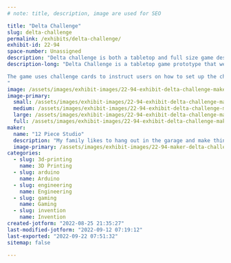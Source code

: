 ```yaml
---
# note: title, description, image are used for SEO

title: "Delta Challenge"
slug: delta-challenge
permalink: /exhibits/delta-challenge/
exhibit-id: 22-94
space-number: Unassigned
description: "Delta challenge is both a tabletop and full size game designed to challenge your teamwork abilities."
description-long: "Delta Challenge is a tabletop game prototype that we would like to show at Maker Faire.  To make it even more fun we are constructing a full size (human) version of the game just for Maker Faire.  On display will also be tabletop versions and examples of how it was prototyped and developed.

The game uses challenge cards to instruct users on how to set up the challenge board as well as the challenge that must be undertaken.  Once the timer starts the team of 2-3 players pull their game slider to maneuver the central game piece together.  The game piece is used to magnetically pick up other game pieces and place them in the location defined by the challenge card.  All three challenges must be completed before the timer runs out to win!
"
image: /assets/images/exhibit-images/22-94-exhibit-delta-challenge-makerfaire-booth-2022-large.jpg
image-primary: 
  small: /assets/images/exhibit-images/22-94-exhibit-delta-challenge-makerfaire-booth-2022-small.jpg
  medium: /assets/images/exhibit-images/22-94-exhibit-delta-challenge-makerfaire-booth-2022-medium.jpg
  large: /assets/images/exhibit-images/22-94-exhibit-delta-challenge-makerfaire-booth-2022-large.jpg
  full: /assets/images/exhibit-images/22-94-exhibit-delta-challenge-makerfaire-booth-2022-full.jpg
maker: 
  name: "12 Piece Studio"
  description: "My family likes to hang out in the garage and make things!  We have exhibited at Maker Faire Orlando twice before and are looking forward to bringing our latest project."
  image-primary: /assets/images/exhibit-images/22-94-maker-delta-challenge-12-piece-studio-logo-medium.PNG
categories: 
  - slug: 3d-printing
    name: 3D Printing
  - slug: arduino
    name: Arduino
  - slug: engineering
    name: Engineering
  - slug: gaming
    name: Gaming
  - slug: invention
    name: Invention
created-jotform: "2022-08-25 21:35:27"
last-modified-jotform: "2022-09-12 07:19:12"
last-exported: "2022-09-22 07:51:32"
sitemap: false

---
```


